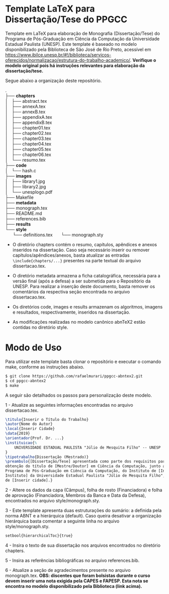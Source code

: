 # Template LaTeX para Dissertação/Tese do PPGCC

Template em LaTeX para elaboração de Monografia (Dissertação/Tese) do Programa
de Pós-Graduação em Ciência da Computação da Universidade Estadual Paulista
(UNESP). Este template é baseado no modelo disponibilizado pela Biblioteca de
São José de Rio Preto, acessível em <https://www.ibilce.unesp.br/#!/biblioteca/servicos-oferecidos/normalizacao/estrutura-do-trabalho-academico/>. **Verifique o modelo original
pois há instruções relevantes para elaboração da dissertação/tese.**

Segue abaixo a organização deste repositório.

.  
├── **chapters**  
│   ├── abstract.tex  
│   ├── annexA.tex  
│   ├── annexB.tex  
│   ├── appendixA.tex  
│   ├── appendixB.tex  
│   ├── chapter01.tex  
│   ├── chapter02.tex  
│   ├── chapter03.tex  
│   ├── chapter04.tex  
│   ├── chapter05.tex  
│   ├── chapter06.tex  
│   └── resumo.tex  
├── **code**  
│   └── hash.c  
├── **images**  
│   ├── library1.jpg  
│   ├── library2.jpg  
│   └── unesplogo.pdf  
├── Makefile  
├── **metadata**    
├── monograph.tex  
├── README.md  
├── references.bib  
├── **results**  
└── **style**  
&nbsp; &nbsp; &nbsp; └── definitions.tex
&nbsp; &nbsp; &nbsp; └── monograph.sty

* O diretório chapters contém o resumo, capítulos, apêndices e anexos inseridos
na dissertação. Caso seja necessário inserir ou remover capítulos/apêndices/anexos,
basta atualizar as entradas `\include{chapters/...}` presentes na parte textual
do arquivo dissertacao.tex.

* O diretório metadata armazena a ficha catalográfica, necessária para a versão
final (após a defesa) a ser submetida para o Repositório da UNESP. Para realizar
a inserção deste documento, basta remover os comentários da respectiva seção
encontrada no arquivo dissertacao.tex.

* Os diretórios code, images e results armazenam os algoritmos, imagens e
resultados, respectivamente, inseridos na dissertação.

* As modificações realizadas no modelo canônico abnTeX2 estão contidas no
diretório style.

# Modo de Uso

Para utilizar este template basta clonar o repositório e executar o comando
make, conforme as instruções abaixo.

```bash
$ git clone https://github.com/rafaelmurari/ppgcc-abntex2.git
$ cd ppgcc-abntex2
$ make
```

A seguir são detalhados os passos para personalização deste modelo.

1 - Atualize as seguintes informações encontradas no arquivo dissertacao.tex. 

```latex
\titulo{Inserir o Título do Trabalho}                                           
\autor{Nome do Autor}                                                           
\local{Inserir Cidade}
\data{2019}                                                                     
\orientador{Prof. Dr. ...}                                                      
\instituicao{%                                                                  
    UNIVERSIDADE ESTADUAL PAULISTA "Júlio de Mesquita Filho" -- UNESP             
}                                                                               
\tipotrabalho{Dissertação (Mestrado)}                                           
\preambulo{[Dissertação/Tese] apresentada como parte dos requisitos para
obtenção do título de [Mestre/Doutor] em Ciência da Computação, junto ao
Programa de Pós-Graduação em Ciência da Computação, do Instituto de [Inserir o
Instituto] da Universidade Estadual Paulista "Júlio de Mesquita Filho", Câmpus
de [Inserir cidade].} 
```

2 - Altere os dados da capa (Câmpus), folha de rosto (Financiadora) e folha de
aprovação (Financiadora, Membros da Banca e Data da Defesa), encontrados no
arquivo style/monograph.sty.

3 - Este template apresenta duas estruturações do sumário: a definida pela
norma ABNT e a hierárquica (default). Caso queira desativar a organização
hierárquica basta comentar a seguinte linha no arquivo style/monograph.sty.

```latex
setbool{hierarchicalToc}{true} 
```

4 - Insira o texto de sua dissertação nos arquivos encontrados no diretório
chapters.

5 - Insira as referências bibliográficas no arquivo references.bib.

6 - Atualize a seção de agradecimentos presente no arquivo monograph.tex.
**OBS: discentes que foram bolsistas durante o curso devem inserir uma nota
exigida pela CAPES e FAPESP. Esta nota se encontra no modelo disponibilizado
pela Biblioteca (link acima).**
